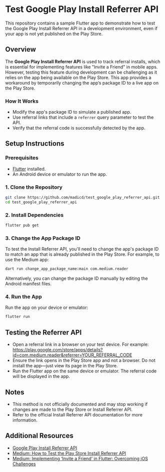 # Test Google Play Install Referrer API

This repository contains a sample Flutter app to demonstrate how to test the Google Play Install
Referrer API in a development environment, even if your app is not yet published on the Play Store.

## Overview

The **Google Play Install Referrer API** is used to track referral installs, which is essential for
implementing features like "Invite a Friend" in mobile apps. However, testing this feature during
development can be challenging as it relies on the app being available on the Play Store. This app
provides a workaround by temporarily changing the app’s package ID to a live app on the Play Store.

### How It Works

- Modify the app's package ID to simulate a published app.
- Use referral links that include a `referrer` query parameter to test the API.
- Verify that the referral code is successfully detected by the app.

## Setup Instructions

### Prerequisites

- [Flutter](https://flutter.dev/docs/get-started/install) installed.
- An Android device or emulator to run the app.

### 1. Clone the Repository

```bash
git clone https://github.com/madicd/test_google_play_referrer_api.git
cd test_google_play_referrer_api
```

### 2. Install Dependencies

```bash
flutter pub get
```

### 3. Change the App Package ID

To test the Install Referrer API, you'll need to change the app's package ID to match an app that is
already published in the Play Store. For example, to use the Medium app:

```bash
dart run change_app_package_name:main com.medium.reader
```

Alternatively, you can change the package ID manually by editing the Android manifest files.

### 4. Run the App

Run the app on your device or emulator:

```bash
flutter run
```

## Testing the Referrer API

- Open a referral link in a browser on your test device. For example:
  https://play.google.com/store/apps/details?id=com.medium.reader&referrer=YOUR_REFERRAL_CODE
- Ensure the link opens in the Play Store app and not a browser. Do not install the app—just view
  its page in the Play Store.
- Run the Flutter app on the same device or emulator. The referral code will be displayed in the
  app.

## Notes

- This method is not officially documented and may stop working if changes are made to the Play
  Store
  or Install Referrer API.
- Refer to the official Install Referrer API documentation for more information.

## Additional Resources

- [Google Play Install Referrer API](https://developer.android.com/google/play/installreferrer)
- [Medium: How to Test the Play Store Install Referrer API](https://medium.com/@madicdjordje/how-to-test-the-play-store-install-referrer-api-78a63d59945b)
- [Medium: Implementing ‘Invite a Friend’ in Flutter: Overcoming iOS Challenges](https://medium.com/@madicdjordje/implementing-invite-a-friend-in-flutter-overcoming-ios-challenges-1bfe64983b22)